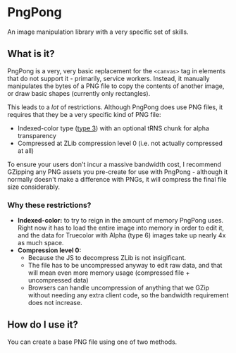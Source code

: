 # PngPong

An image manipulation library with a very specific set of skills.

## What is it?

PngPong is a very, very basic replacement for the `<canvas>` tag in elements
that do not support it - primarily, service workers. Instead, it manually
manipulates the bytes of a PNG file to copy the contents of another image, or
draw basic shapes (currently only rectangles).

This leads to a *lot* of restrictions. Although PngPong does use PNG files, it
requires that they be a very specific kind of PNG file:

- Indexed-color type ([type 3](https://www.w3.org/TR/PNG/#6Colour-values)) with an optional tRNS chunk for alpha transparency
- Compressed at ZLib compression level 0 (i.e. not actually compressed at all)

To ensure your users don't incur a massive bandwidth cost, I recommend GZipping
any PNG assets you pre-create for use with PngPong - although it normally
doesn't make a difference with PNGs, it will compress the final file size
considerably.

### Why these restrictions?

- **Indexed-color:** to try to reign in the amount of memory PngPong uses. Right now
  it has to load the entire image into memory in order to edit it, and the data
  for Truecolor with Alpha (type 6) images take up nearly 4x as much space.
- **Compression level 0:**
  - Because the JS to decompress ZLib is not insigificant.
  - The file has to be uncompressed anyway to edit raw data, and that will mean
    even more memory usage (compressed file + uncompressed data)
  - Browsers can handle uncompression of anything that we GZip without
    needing any extra client code, so the bandwidth requirement does not increase.

## How do I use it?

You can create a base PNG file using one of two methods.